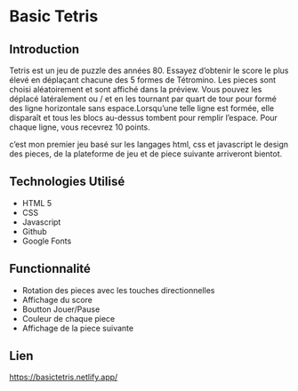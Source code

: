 # Basic Tetris

## Introduction

Tetris est un jeu de puzzle des années 80. Essayez d’obtenir le score le plus élevé en déplaçant chacune des 5 formes de Tétromino.
Les pieces sont choisi aléatoirement et sont affiché dans la préview.
Vous pouvez les déplacé latéralement ou / et en les tournant par quart de tour pour formé des ligne horizontale sans espace.Lorsqu’une telle ligne est formée, elle disparaît et tous les blocs au-dessus tombent pour remplir l’espace. Pour chaque ligne, vous recevrez 10 points.

c’est mon premier jeu basé sur les langages html, css et javascript le design des pieces, de la plateforme de jeu et de piece suivante arriveront bientot.

## Technologies Utilisé

- HTML 5
- CSS
- Javascript
- Github
- Google Fonts

## Functionnalité

- Rotation des pieces avec les touches directionnelles
- Affichage du score
- Boutton Jouer/Pause
- Couleur de chaque piece
- Affichage de la piece suivante

## Lien

https://basictetris.netlify.app/
